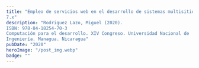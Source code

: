 ```yaml
---
title: "Empleo de servicios web en el desarrollo de sistemas multisitios con Drupal
7.x"
description: "Rodriguez Lazo, Miguel (2020).
ISBN: 978-84-18254-70-3
Computación para el desarrollo. XIV Congreso. Universidad Nacional de
Ingeniería. Managua. Nicaragua"
pubDate: "2020"
heroImage: "/post_img.webp"
badge: ""
---
```

